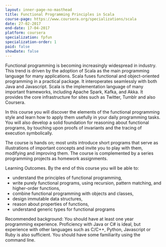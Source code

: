 ```yaml
---
layout: inner-page-no-masthead
title: Functional Programming Principles in Scala
course-page: https://www.coursera.org/specializations/scala
date: 27-02-2017
end-date: 17-04-2017
platform: coursera
specialization: fpfun
specialization-order: 1
paid: false
showDate: false
---
```


Functional programming is becoming increasingly widespread in industry. This trend is driven by the adoption of Scala as the main programming language for many applications. Scala fuses functional and object-oriented programming in a practical package. It interoperates seamlessly with both Java and Javascript. Scala is the implementation language of many important frameworks, including Apache Spark, Kafka, and Akka. It provides the core infrastructure for sites such as Twitter, Tumblr and also Coursera.

In this course you will discover the elements of the functional programming style and learn how to apply them usefully in your daily programming tasks. You will also develop a solid foundation for reasoning about functional programs, by touching upon proofs of invariants and the tracing of execution symbolically.

The course is hands on; most units introduce short programs that serve as illustrations of important concepts and invite you to play with them, modifying and improving them. The course is complemented by a series programming projects as homework assignments.

Learning Outcomes. By the end of this course you will be able to:

 - understand the principles of functional programming,
 - write purely functional programs, using recursion,
   pattern matching, and higher-order functions,
 - combine functional programming with objects and classes,
 - design immutable data structures,
 - reason about properties of functions,
 - understand generic types for functional programs

Recommended background: You should have at least one year programming experience. Proficiency with Java or C# is ideal, but experience with other languages such as C/C++, Python, Javascript or Ruby is also sufficient. You should have some familiarity using the command line.
